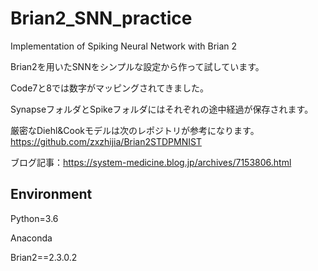 # Brian2_SNN_practice
Implementation of Spiking Neural Network with Brian 2

Brian2を用いたSNNをシンプルな設定から作って試しています。

Code7と8では数字がマッピングされてきました。

SynapseフォルダとSpikeフォルダにはそれぞれの途中経過が保存されます。

厳密なDiehl&Cookモデルは次のレポジトリが参考になります。
https://github.com/zxzhijia/Brian2STDPMNIST

ブログ記事：https://system-medicine.blog.jp/archives/7153806.html

## Environment

Python=3.6

Anaconda

Brian2==2.3.0.2

